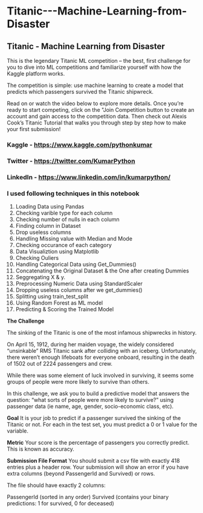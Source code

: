 # Titanic---Machine-Learning-from-Disaster

## Titanic - Machine Learning from Disaster


This is the legendary Titanic ML competition – the best, first challenge for you to dive into ML competitions and familiarize yourself with how the Kaggle platform works.

The competition is simple: use machine learning to create a model that predicts which passengers survived the Titanic shipwreck.

Read on or watch the video below to explore more details. Once you’re ready to start competing, click on the "Join Competition button to create an account and gain access to the competition data. Then check out Alexis Cook’s Titanic Tutorial that walks you through step by step how to make your first submission!


### Kaggle - https://www.kaggle.com/pythonkumar
### Twitter - https://twitter.com/KumarPython
### LinkedIn - https://www.linkedin.com/in/kumarpython/


### I used following techniques in this notebook
1. Loading Data using Pandas
2. Checking varible type for each column
3. Checking number of nulls in each column
4. Finding column in Dataset
5. Drop useless columns
6. Handling Missing value with Median and Mode
7. Checking occurance of each category
8. Data Visualiztion using Matplotlib
9. Checking Ouliers
10. Handling Categorical Data using Get_Dummies()
11. Concatenating the Original Dataset & the One after creating Dummies
12. Seggregating X & y.
13. Preprocessing Numeric Data using StandardScaler
14. Dropping useless columns after we get_dummies()
15. Splitting using train_test_split
16. Using Random Forest as ML model
17. Predicting & Scoring the Trained Model


**The Challenge**

The sinking of the Titanic is one of the most infamous shipwrecks in history.

On April 15, 1912, during her maiden voyage, the widely considered “unsinkable” RMS Titanic sank after colliding with an iceberg. Unfortunately, there weren’t enough lifeboats for everyone onboard, resulting in the death of 1502 out of 2224 passengers and crew.

While there was some element of luck involved in surviving, it seems some groups of people were more likely to survive than others.

In this challenge, we ask you to build a predictive model that answers the question: “what sorts of people were more likely to survive?” using passenger data (ie name, age, gender, socio-economic class, etc).

**Goal**
It is your job to predict if a passenger survived the sinking of the Titanic or not.
For each in the test set, you must predict a 0 or 1 value for the variable.

**Metric**
Your score is the percentage of passengers you correctly predict. This is known as accuracy.

**Submission File Format**
You should submit a csv file with exactly 418 entries plus a header row. Your submission will show an error if you have extra columns (beyond PassengerId and Survived) or rows.

The file should have exactly 2 columns:

PassengerId (sorted in any order)
Survived (contains your binary predictions: 1 for survived, 0 for deceased)
